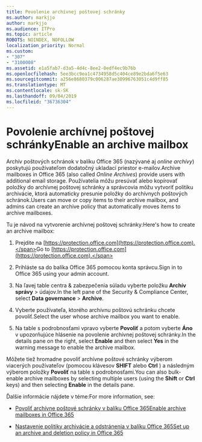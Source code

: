 ```yaml
---
title: Povolenie archívnej poštovej schránky
ms.author: markjjo
author: markjjo
ms.audience: ITPro
ms.topic: article
ROBOTS: NOINDEX, NOFOLLOW
localization_priority: Normal
ms.custom:
- "307"
- "3100008"
ms.assetid: e1a5fab7-d3a5-4d4c-8ee2-0edf4ec9b76b
ms.openlocfilehash: 5ee3bcc9ea1c4734958d5c404ce89e2bda6f5e63
ms.sourcegitcommit: a256e8680379c006287ae30996763051c4d9ff85
ms.translationtype: MT
ms.contentlocale: sk-SK
ms.lasthandoff: 09/04/2019
ms.locfileid: "36736304"
---
```

# <a name="enable-an-archive-mailbox"></a><span data-ttu-id="64dcc-102">Povolenie archívnej poštovej schránky</span><span class="sxs-lookup"><span data-stu-id="64dcc-102">Enable an archive mailbox</span></span>

<span data-ttu-id="64dcc-103">Archív poštových schránok v balíku Office 365 (nazývané aj *online archívy*) poskytujú používateľom dodatočný ukladací priestor e-mailov.</span><span class="sxs-lookup"><span data-stu-id="64dcc-103">Archive mailboxes in Office 365 (also called  *Online Archives*) provide users with additional email storage.</span></span> <span data-ttu-id="64dcc-104">Používatelia môžu presúvať alebo kopírovať položky do archívnej poštovej schránky a správcovia môžu vytvoriť politiku archivácie, ktorá automaticky presunie položky do archívnych poštových schránok.</span><span class="sxs-lookup"><span data-stu-id="64dcc-104">Users can move or copy items to their archive mailbox, and admins can create an archive policy that automatically moves items to archive mailboxes.</span></span>
  
<span data-ttu-id="64dcc-105">Tu je návod na vytvorenie archívnej poštovej schránky:</span><span class="sxs-lookup"><span data-stu-id="64dcc-105">Here's how to create an archive mailbox:</span></span>
  
1. <span data-ttu-id="64dcc-106">Prejdite na [https://protection.office.com](https://protection.office.com).</span><span class="sxs-lookup"><span data-stu-id="64dcc-106">Go to [https://protection.office.com](https://protection.office.com).</span></span>

2. <span data-ttu-id="64dcc-107">Prihláste sa do balíka Office 365 pomocou konta správcu.</span><span class="sxs-lookup"><span data-stu-id="64dcc-107">Sign in to Office 365 using your admin account.</span></span>

3. <span data-ttu-id="64dcc-108">Na ľavej table centra &amp; zabezpečenia súladu vyberte položku **Archív** **správy** \> údajov.</span><span class="sxs-lookup"><span data-stu-id="64dcc-108">In the left pane of the Security &amp; Compliance Center, select **Data governance** \> **Archive**.</span></span>

4. <span data-ttu-id="64dcc-109">Vyberte používateľa, ktorého archívnu poštovú schránku chcete povoliť.</span><span class="sxs-lookup"><span data-stu-id="64dcc-109">Select the user whose archive mailbox you want to enable.</span></span>

5. <span data-ttu-id="64dcc-110">Na table s podrobnosťami vpravo vyberte **Povoliť** a potom vyberte **Áno** v upozorňujúce hlásenie na povolenie archívnej poštovej schránky.</span><span class="sxs-lookup"><span data-stu-id="64dcc-110">In the details pane on the right, select **Enable** and then select **Yes** in the warning message to enable the archive mailbox.</span></span>

<span data-ttu-id="64dcc-111">Môžete tiež hromadne povoliť archívne poštové schránky výberom viacerých používateľov (pomocou klávesov **SHIFT** alebo **Ctrl** ) a následným výberom položky **Povoliť** na table s podrobnosťami.</span><span class="sxs-lookup"><span data-stu-id="64dcc-111">You can also bulk-enable archive mailboxes by selecting multiple users (using the **Shift** or **Ctrl** keys) and then selecting **Enable** in the details pane.</span></span>
  
<span data-ttu-id="64dcc-112">Ďalšie informácie nájdete v téme:</span><span class="sxs-lookup"><span data-stu-id="64dcc-112">For more information, see:</span></span>
  
- [<span data-ttu-id="64dcc-113">Povoliť archívne poštové schránky v balíku Office 365</span><span class="sxs-lookup"><span data-stu-id="64dcc-113">Enable archive mailboxes in Office 365</span></span>](https://docs.microsoft.com/office365/securitycompliance/enable-archive-mailboxes)

- [<span data-ttu-id="64dcc-114">Nastavenie politiky archivácie a odstránenia v balíku Office 365</span><span class="sxs-lookup"><span data-stu-id="64dcc-114">Set up an archive and deletion policy in Office 365</span></span>](https://docs.microsoft.com//office365/securitycompliance/set-up-an-archive-and-deletion-policy-for-mailboxes)

